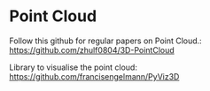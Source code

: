 # Point Cloud 

Follow this github for regular papers on Point Cloud.: https://github.com/zhulf0804/3D-PointCloud

Library to visualise the point cloud: <br> https://github.com/francisengelmann/PyViz3D
